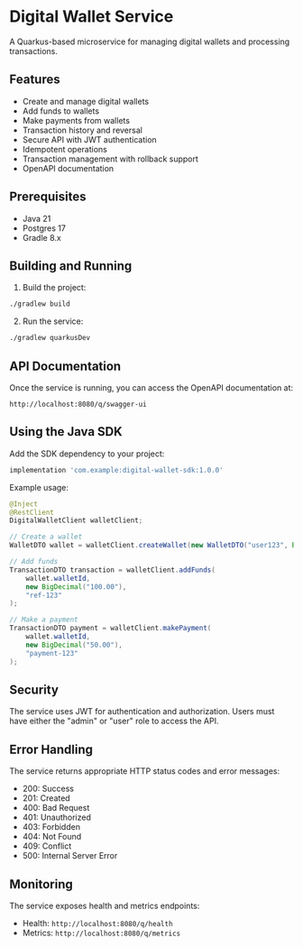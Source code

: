 # Digital Wallet Service

A Quarkus-based microservice for managing digital wallets and processing transactions.

## Features

- Create and manage digital wallets
- Add funds to wallets
- Make payments from wallets
- Transaction history and reversal
- Secure API with JWT authentication
- Idempotent operations
- Transaction management with rollback support
- OpenAPI documentation

## Prerequisites

- Java 21
- Postgres 17
- Gradle 8.x

## Building and Running

1. Build the project:

```bash
./gradlew build
```

2. Run the service:

```bash
./gradlew quarkusDev
```

## API Documentation

Once the service is running, you can access the OpenAPI documentation at:

```
http://localhost:8080/q/swagger-ui
```

## Using the Java SDK

Add the SDK dependency to your project:

```gradle
implementation 'com.example:digital-wallet-sdk:1.0.0'
```

Example usage:

```java
@Inject
@RestClient
DigitalWalletClient walletClient;

// Create a wallet
WalletDTO wallet = walletClient.createWallet(new WalletDTO("user123", BigDecimal.ZERO, null));

// Add funds
TransactionDTO transaction = walletClient.addFunds(
    wallet.walletId,
    new BigDecimal("100.00"),
    "ref-123"
);

// Make a payment
TransactionDTO payment = walletClient.makePayment(
    wallet.walletId,
    new BigDecimal("50.00"),
    "payment-123"
);
```

## Security

The service uses JWT for authentication and authorization. Users must have either the "admin" or "user" role to access
the API.

## Error Handling

The service returns appropriate HTTP status codes and error messages:

- 200: Success
- 201: Created
- 400: Bad Request
- 401: Unauthorized
- 403: Forbidden
- 404: Not Found
- 409: Conflict
- 500: Internal Server Error

## Monitoring

The service exposes health and metrics endpoints:

- Health: `http://localhost:8080/q/health`
- Metrics: `http://localhost:8080/q/metrics`

